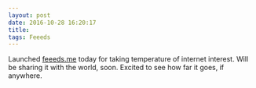 ```yaml
---
layout: post
date: 2016-10-28 16:20:17
title: 
tags: Feeeds
---
```


Launched [feeeds.me](http://feeeds.me/) today for taking temperature of internet interest. Will be sharing it with the world, soon. Excited to see how far it goes, if anywhere.